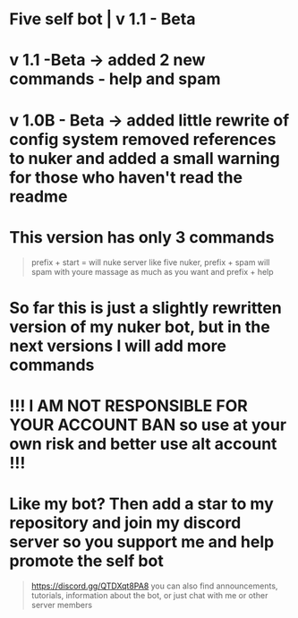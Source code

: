 # Five self bot | v 1.1 - Beta

# v 1.1 -Beta -> added 2 new commands - help and spam 

# v 1.0B - Beta -> added little rewrite of config system removed references to nuker and added a small warning for those who haven't read the readme

# This version has only 3 commands
>prefix + start = will nuke server like five nuker, prefix + spam will spam with youre massage as much as you want and prefix + help

# So far this is just a slightly rewritten version of my nuker bot, but in the next versions I will add more commands

# !!! I AM NOT RESPONSIBLE FOR YOUR ACCOUNT BAN so use at your own risk and better use alt account !!!

# Like my bot? Then add a star to my repository and join my discord server so you support me and help promote the self bot  

> https://discord.gg/QTDXqt8PA8 you can also find announcements, tutorials, information about the bot, or just chat with me or other server members
